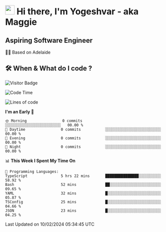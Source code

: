 <h1><img src="https://emojis.slackmojis.com/emojis/images/1531849430/4246/blob-sunglasses.gif?1531849430" width="30"/> Hi there, I'm Yogeshvar - aka Maggie</h1>

## Aspiring Software Engineer
🏂🏻  Based on Adelaide 

## 🛠 When & What do I code ?  

![Visitor Badge](https://visitor-badge.feriirawann.repl.co?username=yogeshvar&repo=yogeshvar&label=Visitors&style=plastic&color=%23457BFF&contentType=svg)

<!--START_SECTION:waka-->
![Code Time](http://img.shields.io/badge/Code%20Time-2%2C677%20hrs%209%20mins-blue)

![Lines of code](https://img.shields.io/badge/From%20Hello%20World%20I%27ve%20Written-0%20lines%20of%20code-blue)

**I'm an Early 🐤** 

```text
🌞 Morning                0 commits           ░░░░░░░░░░░░░░░░░░░░░░░░░   00.00 % 
🌆 Daytime                0 commits           ░░░░░░░░░░░░░░░░░░░░░░░░░   00.00 % 
🌃 Evening                0 commits           ░░░░░░░░░░░░░░░░░░░░░░░░░   00.00 % 
🌙 Night                  0 commits           ░░░░░░░░░░░░░░░░░░░░░░░░░   00.00 % 
```


📊 **This Week I Spent My Time On** 

```text
💬 Programming Languages: 
TypeScript               5 hrs 22 mins       ███████████████░░░░░░░░░░   58.92 % 
Bash                     52 mins             ██░░░░░░░░░░░░░░░░░░░░░░░   09.65 % 
YAML                     32 mins             █░░░░░░░░░░░░░░░░░░░░░░░░   05.87 % 
TSConfig                 25 mins             █░░░░░░░░░░░░░░░░░░░░░░░░   04.66 % 
JSON                     23 mins             █░░░░░░░░░░░░░░░░░░░░░░░░   04.25 % 
```


 Last Updated on 10/02/2024 05:34:45 UTC
<!--END_SECTION:waka-->
